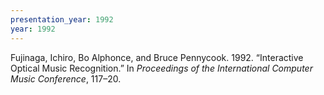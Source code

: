 ```yaml
---
presentation_year: 1992
year: 1992
---
```


Fujinaga, Ichiro, Bo Alphonce, and Bruce Pennycook. 1992. “Interactive Optical Music Recognition.” In <i>Proceedings of the International Computer Music Conference</i>, 117–20.